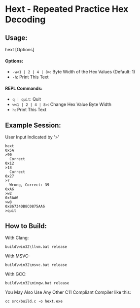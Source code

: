 # Hext - Repeated Practice Hex Decoding

## Usage:
hext [Options]
#### Options:
- `-w<1 | 2 | 4 | 8>`: Byte Width of the Hex Values (Default: 1)
- `-h`: Print This Text
#### REPL Commands:
- `q | quit`: Quit
- `w<1 | 2 | 4 | 8>`: Change Hex Value Byte Width
- `h`: Print This Text

## Example Session:
User Input Indicated by '>'
```
hext
0x5A
>90
  Correct
0x12
>18
  Correct
0x27
>7
  Wrong, Correct: 39
0xA6
>w2
0x5AA6
>w8
0xB67340B8C0875AA6
>quit
```
## How to Build:

With Clang:
```
build\win32\llvm.bat release
```
With MSVC:
```
build\win32\msvc.bat release
```
With GCC:
```
build\win32\mingw.bat release
```

You May Also Use Any Other C11 Compliant Compiler like this:
```
cc src/build.c -o hext.exe
```



